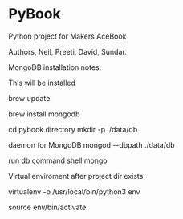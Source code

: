 # PyBook
Python project for Makers AceBook

Authors, Neil, Preeti, David, Sundar.


MongoDB installation notes.

This will be installed

brew update.

brew install mongodb

cd pybook directory
mkdir -p ./data/db

daemon for MongoDB
mongod --dbpath ./data/db

run db command shell
mongo




Virtual enviroment after project dir exists

virtualenv -p /usr/local/bin/python3 env

source env/bin/activate
